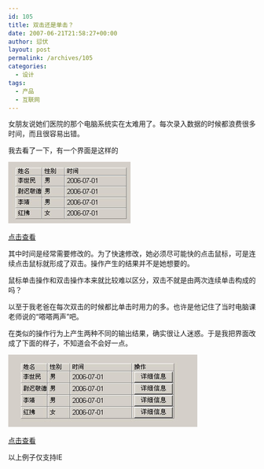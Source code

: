 ```yaml
---
id: 105
title: 双击还是单击？
date: 2007-06-21T21:58:27+00:00
author: 愆伏
layout: post
permalink: /archives/105
categories:
  - 设计
tags:
  - 产品
  - 互联网
---
```

女朋友说她们医院的那个电脑系统实在太难用了。每次录入数据的时候都浪费很多时间，而且很容易出错。
  
我去看了一下，有一个界面是这样的
  
<a href="/wp-content/uploads/200706/21_222918_mouse.jpg" target="_blank"><img src="/wp-content/uploads/200706/21_222918_mouse.jpg" alt="/wp-content/uploads/200706/21_222918_mouse.jpg" /></a>

<a title="demo" href="/demo/mouse/mouse.html" target="_blank">点击查看</a>

其中时间是经常需要修改的。为了快速修改，她必须尽可能快的点击鼠标，可是连续点击鼠标就形成了双击。操作产生的结果并不是她想要的。
  
鼠标单击操作和双击操作本来就比较难以区分，双击不就是由两次连续单击构成的吗？
  
以至于我老爸在每次双击的时候都比单击时用力的多。也许是他记住了当时电脑课老师说的“嗒嗒两声”吧。

在类似的操作行为上产生两种不同的输出结果，确实很让人迷惑。于是我把界面改成了下面的样子，不知道会不会好一点。
  
<a href="/wp-content/uploads/200706/21_222944_mouse_plus.jpg" target="_blank"><img src="/wp-content/uploads/200706/21_222944_mouse_plus.jpg" alt="/wp-content/uploads/200706/21_222944_mouse_plus.jpg" /></a>
  
<!--more-->


  
<a title="demo2" href="/demo/mouse/mouse_plus.html" target="_blank">点击查看</a>

以上例子仅支持IE